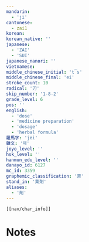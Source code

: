 ```yaml
---
mandarin:
  - 'jì'
cantonese:
  - zai1
korean:
korean_native: ''
japanese:
  - 'ZAI'
  - 'SUI'
japanese_nanori: ''
vietnamese:
middle_chinese_initial: 't͡s'
middle_chinese_final: 'ei'
stroke_count: 10
radical: '刀'
skip_number: '1-8-2'
grade_level: 6
pos: ''
english:
  - 'dose'
  - 'medicine preparation'
  - 'dosage'
  - 'herbal formula'
羅馬字: 'jei'
韓文: '제'
joyo_level: ''
hsk_level: ''
hanmun_edu_level: ''
danayo_id: 6127
mc_id: 3359
graphemic_classification: '斉'
stand_in: '薬剤'
aliases:
  - '劑'
---
```

```meta-bind-embed
[[nav/char_info]]
```

# Notes
